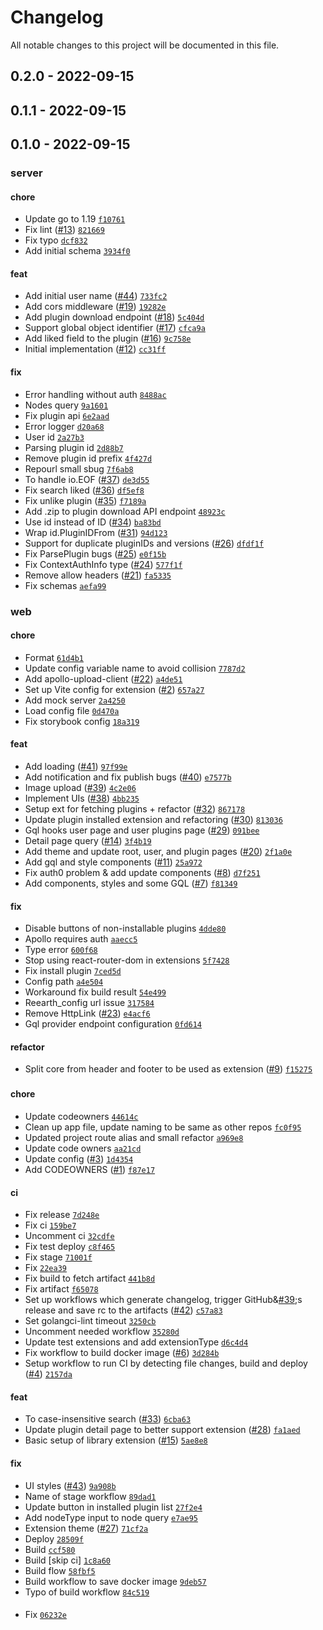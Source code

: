 # Changelog

All notable changes to this project will be documented in this file.

## 0.2.0 - 2022-09-15

## 0.1.1 - 2022-09-15

## 0.1.0 - 2022-09-15

### server

#### chore

- Update go to 1.19 [`f10761`](https://github.com/reearth/reearth-marketplace/commit/f10761)
- Fix lint ([#13](https://github.com/reearth/reearth-marketplace/pull/13)) [`821669`](https://github.com/reearth/reearth-marketplace/commit/821669)
- Fix typo [`dcf832`](https://github.com/reearth/reearth-marketplace/commit/dcf832)
- Add initial schema [`3934f0`](https://github.com/reearth/reearth-marketplace/commit/3934f0)

#### feat

- Add initial user name ([#44](https://github.com/reearth/reearth-marketplace/pull/44)) [`733fc2`](https://github.com/reearth/reearth-marketplace/commit/733fc2)
- Add cors middleware ([#19](https://github.com/reearth/reearth-marketplace/pull/19)) [`19282e`](https://github.com/reearth/reearth-marketplace/commit/19282e)
- Add plugin download endpoint ([#18](https://github.com/reearth/reearth-marketplace/pull/18)) [`5c404d`](https://github.com/reearth/reearth-marketplace/commit/5c404d)
- Support global object identifier ([#17](https://github.com/reearth/reearth-marketplace/pull/17)) [`cfca9a`](https://github.com/reearth/reearth-marketplace/commit/cfca9a)
- Add liked field to the plugin ([#16](https://github.com/reearth/reearth-marketplace/pull/16)) [`9c758e`](https://github.com/reearth/reearth-marketplace/commit/9c758e)
- Initial implementation ([#12](https://github.com/reearth/reearth-marketplace/pull/12)) [`cc31ff`](https://github.com/reearth/reearth-marketplace/commit/cc31ff)

#### fix

- Error handling without auth [`8488ac`](https://github.com/reearth/reearth-marketplace/commit/8488ac)
- Nodes query [`9a1601`](https://github.com/reearth/reearth-marketplace/commit/9a1601)
- Fix plugin api [`6e2aad`](https://github.com/reearth/reearth-marketplace/commit/6e2aad)
- Error logger [`d20a68`](https://github.com/reearth/reearth-marketplace/commit/d20a68)
- User id [`2a27b3`](https://github.com/reearth/reearth-marketplace/commit/2a27b3)
- Parsing plugin id [`2d88b7`](https://github.com/reearth/reearth-marketplace/commit/2d88b7)
- Remove plugin id prefix [`4f427d`](https://github.com/reearth/reearth-marketplace/commit/4f427d)
- Repourl small sbug [`7f6ab8`](https://github.com/reearth/reearth-marketplace/commit/7f6ab8)
- To handle io.EOF ([#37](https://github.com/reearth/reearth-marketplace/pull/37)) [`de3d55`](https://github.com/reearth/reearth-marketplace/commit/de3d55)
- Fix search liked ([#36](https://github.com/reearth/reearth-marketplace/pull/36)) [`df5ef8`](https://github.com/reearth/reearth-marketplace/commit/df5ef8)
- Fix unlike plugin ([#35](https://github.com/reearth/reearth-marketplace/pull/35)) [`f7189a`](https://github.com/reearth/reearth-marketplace/commit/f7189a)
- Add .zip to plugin download API endpoint [`48923c`](https://github.com/reearth/reearth-marketplace/commit/48923c)
- Use id instead of ID ([#34](https://github.com/reearth/reearth-marketplace/pull/34)) [`ba83bd`](https://github.com/reearth/reearth-marketplace/commit/ba83bd)
- Wrap id.PluginIDFrom ([#31](https://github.com/reearth/reearth-marketplace/pull/31)) [`94d123`](https://github.com/reearth/reearth-marketplace/commit/94d123)
- Support for duplicate pluginIDs and versions ([#26](https://github.com/reearth/reearth-marketplace/pull/26)) [`dfdf1f`](https://github.com/reearth/reearth-marketplace/commit/dfdf1f)
- Fix ParsePlugin bugs ([#25](https://github.com/reearth/reearth-marketplace/pull/25)) [`e0f15b`](https://github.com/reearth/reearth-marketplace/commit/e0f15b)
- Fix ContextAuthInfo type ([#24](https://github.com/reearth/reearth-marketplace/pull/24)) [`577f1f`](https://github.com/reearth/reearth-marketplace/commit/577f1f)
- Remove allow headers ([#21](https://github.com/reearth/reearth-marketplace/pull/21)) [`fa5335`](https://github.com/reearth/reearth-marketplace/commit/fa5335)
- Fix schemas [`aefa99`](https://github.com/reearth/reearth-marketplace/commit/aefa99)

### web

#### chore

- Format [`61d4b1`](https://github.com/reearth/reearth-marketplace/commit/61d4b1)
- Update config variable name to avoid collision [`7787d2`](https://github.com/reearth/reearth-marketplace/commit/7787d2)
- Add apollo-upload-client ([#22](https://github.com/reearth/reearth-marketplace/pull/22)) [`a4de51`](https://github.com/reearth/reearth-marketplace/commit/a4de51)
- Set up Vite config for extension ([#2](https://github.com/reearth/reearth-marketplace/pull/2)) [`657a27`](https://github.com/reearth/reearth-marketplace/commit/657a27)
- Add mock server [`2a4250`](https://github.com/reearth/reearth-marketplace/commit/2a4250)
- Load config file [`0d470a`](https://github.com/reearth/reearth-marketplace/commit/0d470a)
- Fix storybook config [`18a319`](https://github.com/reearth/reearth-marketplace/commit/18a319)

#### feat

- Add loading ([#41](https://github.com/reearth/reearth-marketplace/pull/41)) [`97f99e`](https://github.com/reearth/reearth-marketplace/commit/97f99e)
- Add notification and fix publish bugs ([#40](https://github.com/reearth/reearth-marketplace/pull/40)) [`e7577b`](https://github.com/reearth/reearth-marketplace/commit/e7577b)
- Image upload ([#39](https://github.com/reearth/reearth-marketplace/pull/39)) [`4c2e06`](https://github.com/reearth/reearth-marketplace/commit/4c2e06)
- Implement UIs ([#38](https://github.com/reearth/reearth-marketplace/pull/38)) [`4bb235`](https://github.com/reearth/reearth-marketplace/commit/4bb235)
- Setup ext for fetching plugins + refactor ([#32](https://github.com/reearth/reearth-marketplace/pull/32)) [`867178`](https://github.com/reearth/reearth-marketplace/commit/867178)
- Update plugin installed extension and refactoring ([#30](https://github.com/reearth/reearth-marketplace/pull/30)) [`813036`](https://github.com/reearth/reearth-marketplace/commit/813036)
- Gql hooks user page and user plugins page ([#29](https://github.com/reearth/reearth-marketplace/pull/29)) [`091bee`](https://github.com/reearth/reearth-marketplace/commit/091bee)
- Detail page query ([#14](https://github.com/reearth/reearth-marketplace/pull/14)) [`3f4b19`](https://github.com/reearth/reearth-marketplace/commit/3f4b19)
- Add theme and update root, user, and plugin pages ([#20](https://github.com/reearth/reearth-marketplace/pull/20)) [`2f1a0e`](https://github.com/reearth/reearth-marketplace/commit/2f1a0e)
- Add gql and style components ([#11](https://github.com/reearth/reearth-marketplace/pull/11)) [`25a972`](https://github.com/reearth/reearth-marketplace/commit/25a972)
- Fix auth0 problem &amp; add update components ([#8](https://github.com/reearth/reearth-marketplace/pull/8)) [`d7f251`](https://github.com/reearth/reearth-marketplace/commit/d7f251)
- Add components, styles and some GQL ([#7](https://github.com/reearth/reearth-marketplace/pull/7)) [`f81349`](https://github.com/reearth/reearth-marketplace/commit/f81349)

#### fix

- Disable buttons of non-installable plugins [`4dde80`](https://github.com/reearth/reearth-marketplace/commit/4dde80)
- Apollo requires auth [`aaecc5`](https://github.com/reearth/reearth-marketplace/commit/aaecc5)
- Type error [`600f68`](https://github.com/reearth/reearth-marketplace/commit/600f68)
- Stop using react-router-dom in extensions [`5f7428`](https://github.com/reearth/reearth-marketplace/commit/5f7428)
- Fix install plugin [`7ced5d`](https://github.com/reearth/reearth-marketplace/commit/7ced5d)
- Config path [`a4e504`](https://github.com/reearth/reearth-marketplace/commit/a4e504)
- Workaround fix build result [`54e499`](https://github.com/reearth/reearth-marketplace/commit/54e499)
- Reearth_config url issue [`317584`](https://github.com/reearth/reearth-marketplace/commit/317584)
- Remove HttpLink ([#23](https://github.com/reearth/reearth-marketplace/pull/23)) [`e4acf6`](https://github.com/reearth/reearth-marketplace/commit/e4acf6)
- Gql provider endpoint configuration [`0fd614`](https://github.com/reearth/reearth-marketplace/commit/0fd614)

#### refactor

- Split core from header and footer to be used as extension ([#9](https://github.com/reearth/reearth-marketplace/pull/9)) [`f15275`](https://github.com/reearth/reearth-marketplace/commit/f15275)

### 

#### chore

- Update codeowners [`44614c`](https://github.com/reearth/reearth-marketplace/commit/44614c)
- Clean up app file, update naming to be same as other repos [`fc0f95`](https://github.com/reearth/reearth-marketplace/commit/fc0f95)
- Updated project route alias and small refactor [`a969e8`](https://github.com/reearth/reearth-marketplace/commit/a969e8)
- Update code owners [`aa21cd`](https://github.com/reearth/reearth-marketplace/commit/aa21cd)
- Update config ([#3](https://github.com/reearth/reearth-marketplace/pull/3)) [`1d4354`](https://github.com/reearth/reearth-marketplace/commit/1d4354)
- Add CODEOWNERS ([#1](https://github.com/reearth/reearth-marketplace/pull/1)) [`f87e17`](https://github.com/reearth/reearth-marketplace/commit/f87e17)

#### ci

- Fix release [`7d248e`](https://github.com/reearth/reearth-marketplace/commit/7d248e)
- Fix ci [`159be7`](https://github.com/reearth/reearth-marketplace/commit/159be7)
- Uncomment ci [`32cdfe`](https://github.com/reearth/reearth-marketplace/commit/32cdfe)
- Fix test deploy [`c8f465`](https://github.com/reearth/reearth-marketplace/commit/c8f465)
- Fix stage [`71001f`](https://github.com/reearth/reearth-marketplace/commit/71001f)
- Fix [`22ea39`](https://github.com/reearth/reearth-marketplace/commit/22ea39)
- Fix build to fetch artifact [`441b8d`](https://github.com/reearth/reearth-marketplace/commit/441b8d)
- Fix artifact [`f65078`](https://github.com/reearth/reearth-marketplace/commit/f65078)
- Set up workflows which generate changelog, trigger GitHub&[#39](https://github.com/reearth/reearth-marketplace/pull/39);s release and save rc to the artifacts ([#42](https://github.com/reearth/reearth-marketplace/pull/42)) [`c57a83`](https://github.com/reearth/reearth-marketplace/commit/c57a83)
- Set golangci-lint timeout [`3250cb`](https://github.com/reearth/reearth-marketplace/commit/3250cb)
- Uncomment needed workflow [`35280d`](https://github.com/reearth/reearth-marketplace/commit/35280d)
- Update test extensions and add extensionType [`d6c4d4`](https://github.com/reearth/reearth-marketplace/commit/d6c4d4)
- Fix workflow to build docker image ([#6](https://github.com/reearth/reearth-marketplace/pull/6)) [`3d284b`](https://github.com/reearth/reearth-marketplace/commit/3d284b)
- Setup workflow to run CI by detecting file changes, build and deploy ([#4](https://github.com/reearth/reearth-marketplace/pull/4)) [`2157da`](https://github.com/reearth/reearth-marketplace/commit/2157da)

#### feat

- To case-insensitive search ([#33](https://github.com/reearth/reearth-marketplace/pull/33)) [`6cba63`](https://github.com/reearth/reearth-marketplace/commit/6cba63)
- Update plugin detail page to better support extension ([#28](https://github.com/reearth/reearth-marketplace/pull/28)) [`fa1aed`](https://github.com/reearth/reearth-marketplace/commit/fa1aed)
- Basic setup of library extension ([#15](https://github.com/reearth/reearth-marketplace/pull/15)) [`5ae8e8`](https://github.com/reearth/reearth-marketplace/commit/5ae8e8)

#### fix

- UI styles ([#43](https://github.com/reearth/reearth-marketplace/pull/43)) [`9a908b`](https://github.com/reearth/reearth-marketplace/commit/9a908b)
- Name of stage workflow [`89dad1`](https://github.com/reearth/reearth-marketplace/commit/89dad1)
- Update button in installed plugin list [`27f2e4`](https://github.com/reearth/reearth-marketplace/commit/27f2e4)
- Add nodeType input to node query [`e7ae95`](https://github.com/reearth/reearth-marketplace/commit/e7ae95)
- Extension theme ([#27](https://github.com/reearth/reearth-marketplace/pull/27)) [`71cf2a`](https://github.com/reearth/reearth-marketplace/commit/71cf2a)
- Deploy [`28509f`](https://github.com/reearth/reearth-marketplace/commit/28509f)
- Build [`ccf580`](https://github.com/reearth/reearth-marketplace/commit/ccf580)
- Build [skip ci] [`1c8a60`](https://github.com/reearth/reearth-marketplace/commit/1c8a60)
- Build flow [`58fbf5`](https://github.com/reearth/reearth-marketplace/commit/58fbf5)
- Build workflow to save docker image [`9deb57`](https://github.com/reearth/reearth-marketplace/commit/9deb57)
- Typo of build workflow [`84c519`](https://github.com/reearth/reearth-marketplace/commit/84c519)

#### 

- Fix [`06232e`](https://github.com/reearth/reearth-marketplace/commit/06232e)